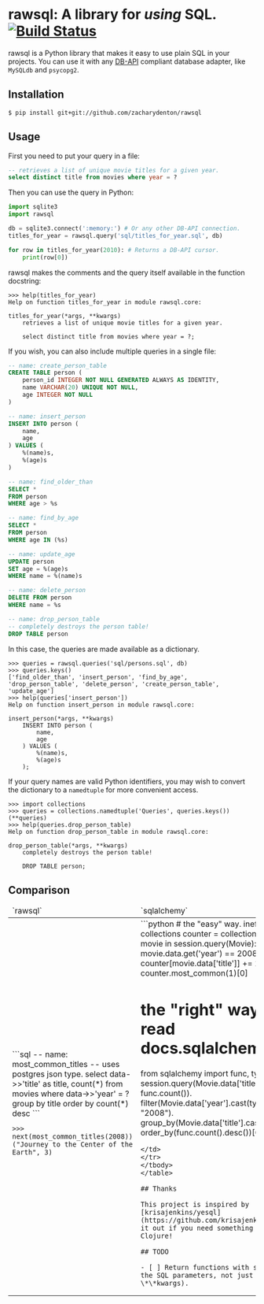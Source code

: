 # rawsql: A library for *using* SQL. [![Build Status](https://travis-ci.org/zacharydenton/rawsql.svg)](https://travis-ci.org/zacharydenton/rawsql)

rawsql is a Python library that makes it easy to use plain SQL in your projects. You can use it with any [DB-API](https://www.python.org/dev/peps/pep-0249/) compliant database adapter, like `MySQLdb` and `psycopg2`.

## Installation

```shell
$ pip install git+git://github.com/zacharydenton/rawsql
```

## Usage

First you need to put your query in a file:

```sql
-- retrieves a list of unique movie titles for a given year.
select distinct title from movies where year = ?
```

Then you can use the query in Python:

```python
import sqlite3
import rawsql

db = sqlite3.connect(':memory:') # Or any other DB-API connection.
titles_for_year = rawsql.query('sql/titles_for_year.sql', db)

for row in titles_for_year(2010): # Returns a DB-API cursor.
    print(row[0])
```

rawsql makes the comments and the query itself available in the function docstring:

```pycon
>>> help(titles_for_year)
Help on function titles_for_year in module rawsql.core:

titles_for_year(*args, **kwargs)
    retrieves a list of unique movie titles for a given year.

    select distinct title from movies where year = ?;
```

If you wish, you can also include multiple queries in a single file:

```sql
-- name: create_person_table
CREATE TABLE person (
    person_id INTEGER NOT NULL GENERATED ALWAYS AS IDENTITY,
    name VARCHAR(20) UNIQUE NOT NULL,
    age INTEGER NOT NULL
)

-- name: insert_person
INSERT INTO person (
    name,
    age
) VALUES (
    %(name)s,
    %(age)s
)

-- name: find_older_than
SELECT *
FROM person
WHERE age > %s

-- name: find_by_age
SELECT *
FROM person
WHERE age IN (%s)

-- name: update_age
UPDATE person
SET age = %(age)s
WHERE name = %(name)s

-- name: delete_person
DELETE FROM person
WHERE name = %s

-- name: drop_person_table
-- completely destroys the person table!
DROP TABLE person
```

In this case, the queries are made available as a dictionary.

```pycon
>>> queries = rawsql.queries('sql/persons.sql', db)
>>> queries.keys()
['find_older_than', 'insert_person', 'find_by_age', 'drop_person_table', 'delete_person', 'create_person_table', 'update_age']
>>> help(queries['insert_person'])
Help on function insert_person in module rawsql.core:

insert_person(*args, **kwargs)
    INSERT INTO person (
        name,
        age
    ) VALUES (
        %(name)s,
        %(age)s
    );
```

If your query names are valid Python identifiers, you may wish to convert the dictionary to a `namedtuple` for more convenient access.

```pycon
>>> import collections
>>> queries = collections.namedtuple('Queries', queries.keys())(**queries)
>>> help(queries.drop_person_table)
Help on function drop_person_table in module rawsql.core:

drop_person_table(*args, **kwargs)
    completely destroys the person table!

    DROP TABLE person;
```

## Comparison

<table>
<thead>
<tr>
<td>`rawsql`</td>
<td>`sqlalchemy`</td>
</tr>
</thead>
<tbody>
<tr>
<td>
```sql
-- name: most_common_titles
-- uses postgres json type.
select data->>'title' as title, count(*)
from movies where data->>'year' = ?
group by title
order by count(*) desc
```

```pycon
>>> next(most_common_titles(2008))
("Journey to the Center of the Earth", 3)
```
</td>
<td>
```python
# the "easy" way. inefficient.
import collections
counter = collections.Counter()
for movie in session.query(Movie):
    if movie.data.get('year') == 2008:
        counter[movie.data['title']] += 1
counter.most_common(1)[0]

# the "right" way. better read docs.sqlalchemy.org.
from sqlalchemy import func, types
session.query(Movie.data['title'].cast(types.String), func.count()).\
    filter(Movie.data['year'].cast(types.String) == "2008").\
    group_by(Movie.data['title'].cast(types.String)).\
    order_by(func.count().desc())[0]
```
</td>
</tr>
</tbody>
</table>

## Thanks

This project is inspired by [krisajenkins/yesql](https://github.com/krisajenkins/yesql). Check it out if you need something like this for Clojure!

## TODO

- [ ] Return functions with signatures based on the SQL parameters, not just (\*args, \*\*kwargs).
